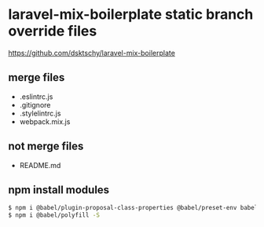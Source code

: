 # laravel-mix-boilerplate static branch override files
https://github.com/dsktschy/laravel-mix-boilerplate

## merge files
- .eslintrc.js
- .gitignore
- .stylelintrc.js
- webpack.mix.js

## not merge files
- README.md

## npm install modules
```bash
$ npm i @babel/plugin-proposal-class-properties @babel/preset-env babel-eslint autoprefixer bowser sanitize.css vanix -D
$ npm i @babel/polyfill -S
```
